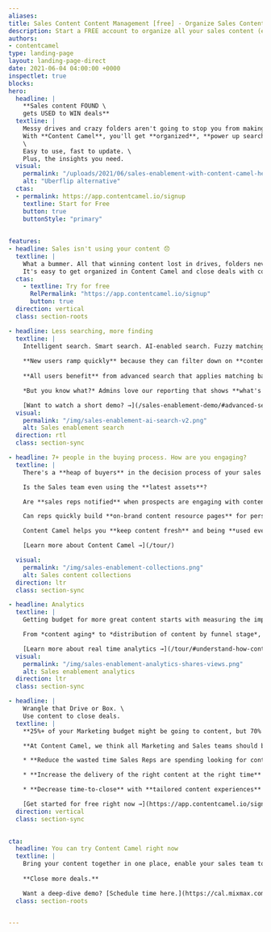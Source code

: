 ```yaml
---
aliases:
title: Sales Content Content Management [free] - Organize Sales Content | Content Camel
description: Start a FREE account to organize all your sales content (ebooks, battlecards, playbooks, one-pagers, more) instead of Google Drive, Dropbox, and Sharepoint.
authors:
- contentcamel
type: landing-page
layout: landing-page-direct
date: 2021-06-04 04:00:00 +0000
inspectlet: true
blocks: 
hero:
  headline: |
    **Sales content FOUND \
    gets USED to WIN deals**
  textline: |
    Messy drives and crazy folders aren't going to stop you from making the most of your best content! \
    With **Content Camel**, you'll get **organized**, **power up search**, **track shares and views**, and **boost sales**. \
    \
    Easy to use, fast to update. \
    Plus, the insights you need.
  visual:
    permalink: "/uploads/2021/06/sales-enablement-with-content-camel-hero.png"
    alt: "Uberflip alternative"
  ctas:
  - permalink: https://app.contentcamel.io/signup
    textline: Start for Free
    button: true
    buttonStyle: "primary"
  
  
features:
- headline: Sales isn't using your content 😞
  textline: |
    What a bummer. All that winning content lost in drives, folders never to be used in open opportunities. \
    It's easy to get organized in Content Camel and close deals with content. 
  ctas:
    - textline: Try for free
      RelPermalink: "https://app.contentcamel.io/signup"
      button: true
  direction: vertical
  class: section-roots

- headline: Less searching, more finding
  textline: |
    Intelligent search. Smart search. AI-enabled search. Fuzzy matching. Whatever you call it, our search is the most advanced under-the-hood and that means your users will be able to actually **find** what they are looking for.
    
    **New users ramp quickly** because they can filter down on **content types** and **funnel stages** answering questions like "what are the top assets used by the team to build awareness?"
    
    **All users benefit** from advanced search that applies matching based on phrases and partial words along with our ability to index metadata (like info from your blog posts) to make sure no great content goes *unfound*.

    *But you know what?* Admins love our reporting that shows **what's being searched for** and also **what's not being found**, so you can adapt your strategy based on real search volumes.

    [Want to watch a short demo? →](/sales-enablement-demo/#advanced-search-built-for-sales-and-marketing)
  visual:
    permalink: "/img/sales-enablement-ai-search-v2.png"
    alt: Sales enablement search
  direction: rtl
  class: section-sync

- headline: 7+ people in the buying process. How are you engaging?
  textline: |
    There's a **heap of buyers** in the decision process of your sales cycle and your prospects are going to touch **3-4 assets** before even engaging with you. 

    Is the Sales team even using the **latest assets**?

    Are **sales reps notified** when prospects are engaging with content?

    Can reps quickly build **on-brand content resource pages** for personalized selling?

    Content Camel helps you **keep content fresh** and being **used every day to close deals**.

    [Learn more about Content Camel →](/tour/)

  visual:
    permalink: "/img/sales-enablement-collections.png"
    alt: Sales content collections
  direction: ltr
  class: section-sync

- headline: Analytics
  textline: |
    Getting budget for more great content starts with measuring the impact. Did anyone use those last launch materials? The latest deck? **Now you'll know.**

    From *content aging* to *distribution of content by funnel stage*, you'll be able to **understand your content performance** with a whole new perspective. Review the leaderboard to **discover how your team is activating**. Get reports on the **top searches**, what's not found, and **automate your work** of sending out the weekly new-content added over email.

    [Learn more about real time analytics →](/tour/#understand-how-content-is-performing)
  visual:
    permalink: "/img/sales-enablement-analytics-shares-views.png"
    alt: Sales enablement analytics
  direction: ltr
  class: section-sync

- headline: |
    Wrangle that Drive or Box. \
    Use content to close deals.
  textline: |
    **25%+ of your Marketing budget might be going to content, but 70% of that content won’t ever be used by Sales** or viewed by most prospects. 

    **At Content Camel, we think all Marketing and Sales teams should be the most effective and efficient they can be**, and we’re here to help with that. Together, let’s:

    * **Reduce the wasted time Sales Reps are spending looking for content** (Up to 43 hours per month!).

    * **Increase the delivery of the right content at the right time** with easily organized assets that map to your buyer’s journey.

    * **Decrease time-to-close** with **tailored content experiences** and **increasing the Sales-Marketing feedback loop**.

    [Get started for free right now →](https://app.contentcamel.io/signup)
  direction: vertical
  class: section-sync
  

cta:
  headline: You can try Content Camel right now
  textline: |
    Bring your content together in one place, enable your sales team to have better conversations with prospects, increase Marketing-Sales communication, and prove the impact of content marketing today.
    
    **Close more deals.**

    Want a deep-dive demo? [Schedule time here.](https://cal.mixmax.com/shanley/cc45)
  class: section-roots


---
```


